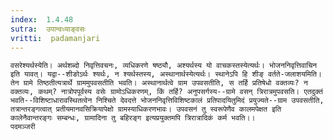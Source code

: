 ```yaml
---
index:  1.4.48
sutra:  उपान्वध्याङ्वसः
vritti:  padamanjari
---
```


	वसरेश्यर्थस्येति। अर्थशब्दो निवृत्तिवचनः, व्यधिकरणे षष्ठ्यौ, अश्यर्थस्य यो वाचकस्तस्येत्यर्थः। भोजननिवृत्तिवाचिन इति यावत्। यद्वा--शीङोऽर्थः श्यर्थः, न श्यर्थस्तस्य, अस्थानार्थस्येत्यर्थः। स्थानेऽपि हि शीङ् वर्तते-जलाशयमिति। तेन ग्रामे तिष्ठतीत्यत्रार्थे ग्राममुपवसतीति भवति। अस्थानार्थत्वे ग्राम उपवसतीति, स तर्हि प्रतिषेधो वक्तव्यः? न वक्तव्यः, कथम्? नात्रोपपूर्वस्य वसेः ग्रामोऽधिकरणम्, किं तर्हि? अनुपसर्गस्य--ग्रामे वसन् त्रिरात्रमुपवसति। एतदुक्तं भवति--विशिष्टाधारावस्थितत्वेन निश्चिते देवदत्ते भोजननिवृत्तिविशिष्टकालं प्रतिपादयितुमिदं प्रयुज्यते--ग्राम उपवसतीति, तत्रान्तरङ्गत्वात् प्रतीयमानवसिक्रियापेक्षो ग्रामस्याधिकरणभावः। उपवसनं तु स्वरूपेणैव कालमपेक्षत इति कालेनैवान्तरङ्गः सम्बन्धः, ग्रामादिना तु बहिरङ्ग इत्यप्रयुक्तमपि त्रिरात्रादिकं कर्म भवति।।
	पदमञ्जरी
